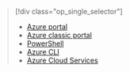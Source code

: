 > [!div class="op_single_selector"]
> * [Azure portal](../articles/load-balancer/load-balancer-get-started-internet-portal.md)
> * [Azure classic portal](../articles/load-balancer/load-balancer-get-started-internet-classic-portal.md)
> * [PowerShell](../articles/load-balancer/load-balancer-get-started-internet-classic-ps.md)
> * [Azure CLI](../articles/load-balancer/load-balancer-get-started-internet-classic-cli.md)
> * [Azure Cloud Services](../articles/load-balancer/load-balancer-get-started-internet-classic-cloud.md)
